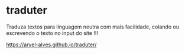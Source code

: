 # traduter
Traduza textos para linguagem neutra com mais facilidade, colando ou escrevendo o texto no input do site !!!

https://aryel-alves.github.io/traduter/
